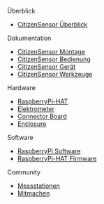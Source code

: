 Überblick
* [CitizenSensor Überblick](https://github.com/CitizenSensor/CitizenSensor/wiki/Home-DE) 

Dokumentation
* [CitizenSensor Montage](https://github.com/CitizenSensor/CitizenSensor/blob/master/Wiki/CS_Assembly-DE.md)
* [CitizenSensor Bedienung](https://github.com/CitizenSensor/CitizenSensor/blob/master/Wiki/CS_Usage-DE.md)
* [CitizenSensor Gerät](https://github.com/CitizenSensor/CitizenSensor/blob/master/Wiki/CS_Device-DE.md)
* [CitizenSensor Werkzeuge](https://github.com/CitizenSensor/CitizenSensor/wiki/Home-DE)

Hardware 
* [RaspberryPi-HAT](https://github.com/CitizenSensor/CitizenSensor/wiki/Home-DE)
* [Elektrometer](https://github.com/CitizenSensor/CitizenSensor/wiki/Home-DE)
* [Connector Board](https://github.com/CitizenSensor/CitizenSensor/wiki/Home-DE)
* [Enclosure](https://github.com/CitizenSensor/CitizenSensor/wiki/Home-DE)

Software 
* [RaspberryPi Software](https://github.com/CitizenSensor/CitizenSensor/wiki/Home-DE)
* [RaspberryPi-HAT Firmware](https://github.com/CitizenSensor/CitizenSensor/wiki/Home-DE)

Community
* [Messstationen](https://github.com/CitizenSensor/CitizenSensor/wiki/Home-DE)
* [Mitmachen](https://github.com/CitizenSensor/CitizenSensor/wiki/Home-DE)
